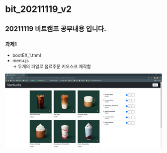 # bit_20211119_v2

## 20211119 비트캠프 공부내용 입니다.

### 과제1
* bootEX_1.thml
* menu.js</br>
-> 두개의 파일로 음료주문 키오스크 제작함</br>



![main page](./img/Cafe.png)
